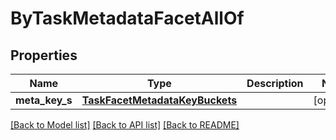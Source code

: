 # ByTaskMetadataFacetAllOf

## Properties
Name | Type | Description | Notes
------------ | ------------- | ------------- | -------------
**meta_key_s** | [**TaskFacetMetadataKeyBuckets**](TaskFacetMetadataKeyBuckets.md) |  | [optional] 

[[Back to Model list]](../README.md#documentation-for-models) [[Back to API list]](../README.md#documentation-for-api-endpoints) [[Back to README]](../README.md)


